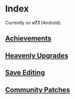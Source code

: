 # Index

Currently on <b>v7.1</b> (Android).

## [Achievements](achievements)

## [Heavenly Upgrades](heavenly)

## [Save Editing](saveediting)

## [Community Patches](patches)
